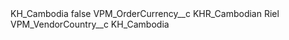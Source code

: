 <?xml version="1.0" encoding="UTF-8"?>
<CustomMetadata xmlns="http://soap.sforce.com/2006/04/metadata" xmlns:xsi="http://www.w3.org/2001/XMLSchema-instance" xmlns:xsd="http://www.w3.org/2001/XMLSchema">
    <label>KH_Cambodia</label>
    <protected>false</protected>
    <values>
        <field>VPM_OrderCurrency__c</field>
        <value xsi:type="xsd:string">KHR_Cambodian Riel</value>
    </values>
    <values>
        <field>VPM_VendorCountry__c</field>
        <value xsi:type="xsd:string">KH_Cambodia</value>
    </values>
</CustomMetadata>
